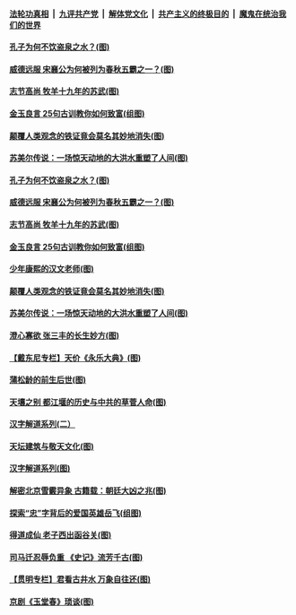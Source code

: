 

####  [法轮功真相](../../../../basic/blob/master/README.md?t=08031931) &nbsp;|&nbsp; [九评共产党](../../../../9ping.md/blob/master/README.md?t=08031931) &nbsp;|&nbsp; [解体党文化](../../../../jtdwh.md/blob/master/README.md?t=08031931)  &nbsp;|&nbsp; [共产主义的终极目的](../../../../gczydzjmd.md/blob/master/README.md?t=08031931) &nbsp;|&nbsp; [魔鬼在统治我们的世界](../../../../mgztzwmdsj.md/blob/master/README.md?t=08031931) 

#### [孔子为何不饮盗泉之水？(图)](../pages/p7/941719.md?t=08031931) 

#### [威德远服 宋襄公为何被列为春秋五霸之一？(图)](../pages/p7/941629.md?t=08031931) 

#### [志节高尚 牧羊十九年的苏武(图)](../pages/p7/941631.md?t=08031931) 

#### [金玉良言 25句古训教你如何致富(组图)](../pages/p7/941605.md?t=08031931) 

#### [颠覆人类观念的铁证竟会莫名其妙地消失(图)](../pages/p7/941352.md?t=08031931) 

#### [苏美尔传说：一场惊天动地的大洪水重塑了人间(图)](../pages/p7/941451.md?t=08031931) 

#### [孔子为何不饮盗泉之水？(图)](../pages/p7/941719.md?t=08031931) 

#### [威德远服 宋襄公为何被列为春秋五霸之一？(图)](../pages/p7/941629.md?t=08031931) 

#### [志节高尚 牧羊十九年的苏武(图)](../pages/p7/941631.md?t=08031931) 

#### [金玉良言 25句古训教你如何致富(组图)](../pages/p7/941605.md?t=08031931) 

#### [少年康熙的汉文老师(图)](../pages/p7/941559.md?t=08031931) 

#### [颠覆人类观念的铁证竟会莫名其妙地消失(图)](../pages/p7/941352.md?t=08031931) 

#### [苏美尔传说：一场惊天动地的大洪水重塑了人间(图)](../pages/p7/941451.md?t=08031931) 

#### [澄心寡欲 张三丰的长生妙方(图)](../pages/p7/941056.md?t=08031931) 

#### [【戴东尼专栏】天价《永乐大典》(图)](../pages/p7/940714.md?t=08031931) 

#### [蒲松龄的前生后世(图)](../pages/p7/941350.md?t=08031931) 

#### [天壤之别 都江堰的历史与中共的草菅人命(图)](../pages/p7/941301.md?t=08031931) 

#### [汉字解道系列(二）](../pages/p7/941076.md?t=08031931) 

#### [天坛建筑与敬天文化(图)](../pages/p7/941308.md?t=08031931) 

#### [汉字解道系列(图)](../pages/p7/940996.md?t=08031931) 

#### [解密北京雪霰异象 古籍载：朝廷大凶之兆(图)](../pages/p7/941293.md?t=08031931) 

#### [探索“忠”字背后的爱国英雄岳飞(组图)](../pages/p7/941158.md?t=08031931) 

#### [得道成仙 老子西出函谷关(图)](../pages/p7/941055.md?t=08031931) 

#### [司马迁忍辱负重 《史记》流芳千古(图)](../pages/p7/940847.md?t=08031931) 

#### [【贯明专栏】君看古井水 万象自往还(图)](../pages/p7/939120.md?t=08031931) 

#### [京剧《玉堂春》琐谈(图)](../pages/p7/941051.md?t=08031931) 

